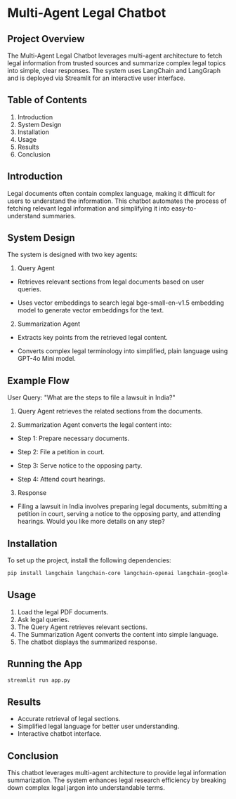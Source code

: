 # Multi-Agent Legal Chatbot

## Project Overview
The Multi-Agent Legal Chatbot leverages multi-agent architecture to fetch legal information from trusted sources and summarize complex legal topics into simple, clear responses. The system uses LangChain and LangGraph and is deployed via Streamlit for an interactive user interface.

## Table of Contents
1. Introduction
2. System Design
3. Installation
4. Usage
5. Results
6. Conclusion

## Introduction
Legal documents often contain complex language, making it difficult for users to understand the information. This chatbot automates the process of fetching relevant legal information and simplifying it into easy-to-understand summaries.

## System Design

The system is designed with two key agents:

1. Query Agent

- Retrieves relevant sections from legal documents based on user queries.

- Uses vector embeddings to search legal bge-small-en-v1.5 embedding model to generate vector embeddings for the text.

2. Summarization Agent

- Extracts key points from the retrieved legal content.

- Converts complex legal terminology into simplified, plain language using GPT-4o Mini model.

## Example Flow

User Query: "What are the steps to file a lawsuit in India?"

1. Query Agent retrieves the related sections from the documents.

2. Summarization Agent converts the legal content into:

- Step 1: Prepare necessary documents.

- Step 2: File a petition in court.

- Step 3: Serve notice to the opposing party.

- Step 4: Attend court hearings.

3. Response
- Filing a lawsuit in India involves preparing legal documents, submitting a petition in court, serving a notice to the opposing party, and attending hearings. Would you like more details on any step?

## Installation

To set up the project, install the following dependencies:
```bash
pip install langchain langchain-core langchain-openai langchain-google-genai langgraph chromadb PyMuPDF streamlit
```
## Usage
1. Load the legal PDF documents.
2. Ask legal queries.
3. The Query Agent retrieves relevant sections.
4. The Summarization Agent converts the content into simple language.
5. The chatbot displays the summarized response.

## Running the App
```bash
streamlit run app.py
```
## Results
- Accurate retrieval of legal sections.
- Simplified legal language for better user understanding.
- Interactive chatbot interface.

## Conclusion

This chatbot leverages multi-agent architecture to provide legal information summarization. The system enhances legal research efficiency by breaking down complex legal jargon into understandable terms.
